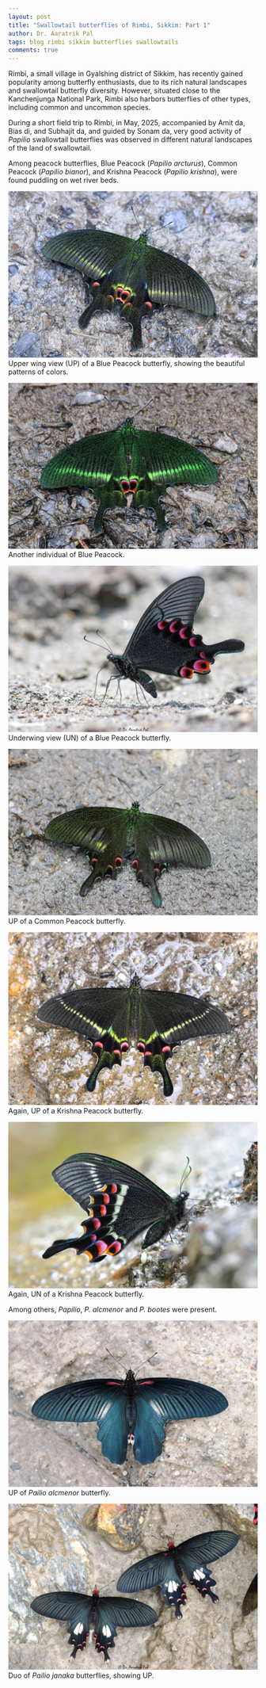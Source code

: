 ```yaml
---
layout: post
title: "Swallowtail butterflies of Rimbi, Sikkim: Part 1"
author: Dr. Aaratrik Pal
tags: blog rimbi sikkim butterflies swallowtails
comments: true
---
```


Rimbi, a small village in Gyalshing district of Sikkim, has recently gained popularity among butterfly enthusiasts, due to its rich natural landscapes and swallowtail butterfly diversity. However, situated close to the Kanchenjunga National Park, Rimbi also harbors butterflies of other types, including common and uncommon species.

During a short field trip to Rimbi, in May, 2025, accompanied by Amit da, Bias di, and Subhajit da, and guided by Sonam da, very good activity of _Papilio_ swallowtail butterflies was observed in different natural landscapes of the land of swallowtail.

Among peacock butterflies, Blue Peacock (_Papilio arcturus_), Common Peacock (_Papilio bianor_), and Krishna Peacock (_Papilio krishna_), were found puddling on wet river beds.

![](/files/papilio-arcturus.JPG "UP of a Blue Peacock butterfly")
Upper wing view (UP) of a Blue Peacock butterfly, showing the beautiful patterns of colors.

![](/files/papilio-arcturus-up.JPG "UP of another Blue Peacock butterfly")
Another individual of Blue Peacock.

![](/files/papilio-arcturus-un.JPG "UN view of a Blue Peacock butterfly")
Underwing view (UN) of a Blue Peacock butterfly.

![](/files/papilio-bianor-up.JPG "UP of a Common Peacock butterfly")
UP of a Common Peacock butterfly.

![](/files/papilio-krishna.JPG "A Krishna Peacock butterfly")
Again, UP of a Krishna Peacock butterfly.

![](/files/papilio-krishna-un.JPG "UN of Krishna Peacock butterfly")
Again, UN of a Krishna Peacock butterfly.

Among others, _Papilio_, _P. alcmenor_ and _P. bootes_ were present.

![](/files/papilio-alcmenor-up.JPG "Papilio alcmenor UP")
UP of _Pailio alcmenor_ butterfly.

![](/files/papilio-janaka.JPG "Duo Papilio janaka butterflies")
Duo of _Pailio janaka_ butterflies, showing UP.
